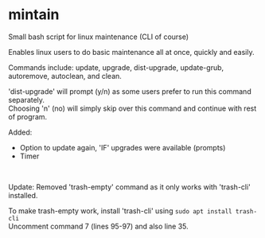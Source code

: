 # mintain
Small bash script for linux maintenance  (CLI of course)

Enables linux users to do basic maintenance all at once, quickly and easily.

Commands include: update, upgrade, dist-upgrade, update-grub, autoremove, autoclean, and clean.

'dist-upgrade' will prompt (y/n) as some users prefer to run this command separately.  
Choosing 'n' (no) will simply skip over this command and continue with rest of program.  

Added:  
  * Option to update again, 'IF' upgrades were available (prompts)  
  * Timer  
  
 <br>
   
   Update: Removed 'trash-empty' command as it only works with 'trash-cli' installed.  
     
   To make trash-empty work, install 'trash-cli' using ```sudo apt install trash-cli```  
   Uncomment command 7 (lines 95-97) and also line 35.
   
   
         
         
